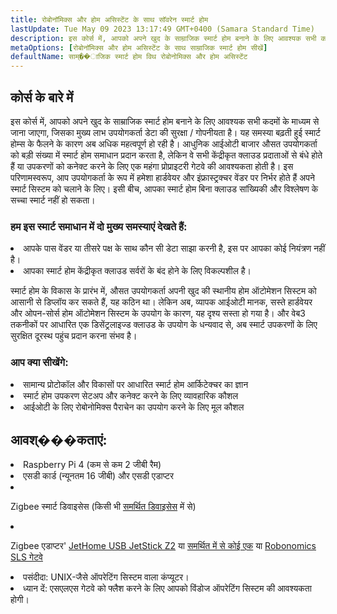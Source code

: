 ```yaml
---
title: रोबोनॉमिक्स और होम असिस्टेंट के साथ सॉवरेन स्मार्ट होम
lastUpdate: Tue May 09 2023 13:17:49 GMT+0400 (Samara Standard Time)
description: इस कोर्स में, आपको अपने खुद के साम्राजिक स्मार्ट होम बनाने के लिए आवश्यक सभी कदमों के माध्यम से जाना जाएगा, जिसका मुख्य लाभ उपयोगकर्ता डेटा की सुरक्षा / गोपनीयता है
metaOptions: [रोबोनॉमिक्स और होम असिस्टेंट के साथ साम्राजिक स्मार्ट होम सीखें]
defaultName: साम्��ाजिक स्मार्ट होम विथ रोबोनोमिक्स और होम असिस्टेंट
---
```


## कोर्स के बारे में

इस कोर्स में, आपको अपने खुद के साम्राजिक स्मार्ट होम बनाने के लिए आवश्यक सभी कदमों के माध्यम से जाना जाएगा, जिसका मुख्य लाभ उपयोगकर्ता डेटा की सुरक्षा / गोपनीयता है। यह समस्या बढ़ती हुई स्मार्ट होम्स के फैलने के कारण अब अधिक महत्वपूर्ण हो रही है। आधुनिक आईओटी बाजार औसत उपयोगकर्ता को बड़ी संख्या में स्मार्ट होम समाधान प्रदान करता है, लेकिन वे सभी केंद्रीकृत क्लाउड प्रदाताओं से बंधे होते हैं या उपकरणों को कनेक्ट करने के लिए एक महंगा प्रोप्राइटरी गेटवे की आवश्यकता होती है। इस परिणामस्वरूप, आप उपयोगकर्ता के रूप में हमेशा हार्डवेयर और इंफ्रास्ट्रक्चर वेंडर पर निर्भर होते हैं अपने स्मार्ट सिस्टम को चलाने के लिए। इसी बीच, आपका स्मार्ट होम बिना क्लाउड सांख्यिकी और विश्लेषण के सच्चा स्मार्ट नहीं हो सकता।

### हम इस स्मार्ट समाधान में दो मुख्य समस्याएं देखते हैं:

<List>
  <li>  आपके पास वेंडर या तीसरे पक्ष के साथ कौन सी डेटा साझा करनी है, इस पर आपका कोई नियंत्रण नहीं है।
    
  </li>
  <li> आपका स्मार्ट होम केंद्रीकृत क्लाउड सर्वरों के बंद होने के लिए विकल्पशील है।
  </li>
</List>

स्मार्ट होम के विकास के प्रारंभ में, औसत उपयोगकर्ता अपनी खुद की स्थानीय होम ऑटोमेशन सिस्टम को आसानी से डिप्लॉय कर सकते हैं, यह कठिन था। लेकिन अब, व्यापक आईओटी मानक, सस्ते हार्डवेयर और ओपन-सोर्स होम ऑटोमेशन सिस्टम के उपयोग के कारण, यह दृश्य सस्ता हो गया है। और वेब3 तकनीकों पर आधारित एक डिसेंट्रलाइज्ड क्लाउड के उपयोग के धन्यवाद से, अब स्मार्ट उपकरणों के लिए सुरक्षित दूरस्थ पहुंच प्रदान करना संभव है।

### आप क्या सीखेंगे:

<List type="plus">
  <li>
    सामान्य प्रोटोकॉल और विकासों पर आधारित स्मार्ट होम आर्किटेक्चर का ज्ञान
  </li>
  <li>
   स्मार्ट होम उपकरण सेटअप और कनेक्ट करने के लिए व्यावहारिक कौशल
  </li>
   <li>
    आईओटी के लिए रोबोनोमिक्स पैराचेन का उपयोग करने के लिए मूल कौशल
  </li>
</List>


## आवश्���कताएं:

<List>
<li>
  Raspberry Pi 4 (कम से कम 2 जीबी रैम)
</li>
<li>
  एसडी कार्ड (न्यूनतम 16 जीबी) और एसडी एडाप्टर
</li>
<li class="flex">

  Zigbee स्मार्ट डिवाइसेस (किसी भी [समर्थित डिवाइसेस](https://slsys.io/en/action/supported_devices.html) में से)
</li>
<li class="flex">

  Zigbee एडाप्टर' [JetHome USB JetStick Z2](https://jethome.ru/z2/?sl=en) या [समर्थित में से कोई एक](https://www.zigbee2mqtt.io/guide/adapters/) या [Robonomics SLS गेटवे](https://oshwlab.com/ludovich88/robonomics_sls_gateway_v01)
</li>

<li>
  पसंदीदा: UNIX-जैसे ऑपरेटिंग सिस्टम वाला कंप्यूटर।
</li>
<li>
  <span class="accent">ध्यान दें</span>: एसएलएस गेटवे को फ्लैश करने के लिए आपको विंडोज ऑपरेटिंग सिस्टम की आवश्यकता होगी।
</li>
</List>
